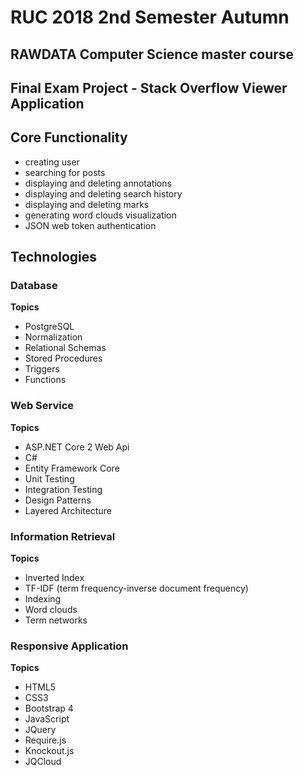# RUC 2018 2nd Semester Autumn
## RAWDATA Computer Science master course 

## Final Exam Project - Stack Overflow Viewer Application  

## Core Functionality
- creating user
- searching for posts
- displaying and deleting annotations
- displaying and deleting search history 
- displaying and deleting marks
- generating word clouds visualization
- JSON web token authentication

## Technologies

### Database 

**Topics**
- PostgreSQL
- Normalization
- Relational Schemas
- Stored Procedures
- Triggers
- Functions

### Web Service

**Topics**
- ASP.NET Core 2 Web Api
- C# 
- Entity Framework Core
- Unit Testing
- Integration Testing
- Design Patterns
- Layered Architecture 

### Information Retrieval 

**Topics**
- Inverted Index
- TF-IDF (term frequency-inverse document frequency)
- Indexing
- Word clouds
- Term networks

### Responsive Application

**Topics**
- HTML5
- CSS3
- Bootstrap 4
- JavaScript
- JQuery
- Require.js
- Knockout.js
- JQCloud

